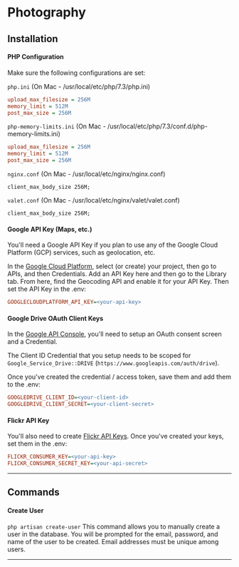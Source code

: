 # Photography

## Installation

#### PHP Configuration

Make sure the following configurations are set:

`php.ini` (On Mac - /usr/local/etc/php/7.3/php.ini)
```ini
upload_max_filesize = 256M
memory_limit = 512M
post_max_size = 256M
```

`php-memory-limits.ini` (On Mac - /usr/local/etc/php/7.3/conf.d/php-memory-limits.ini)
```ini
upload_max_filesize = 256M
memory_limit = 512M
post_max_size = 256M
```

`nginx.conf` (On Mac - /usr/local/etc/nginx/nginx.conf)
```apacheconfig
client_max_body_size 256M;
```

`valet.conf` (On Mac - /usr/local/etc/nginx/valet/valet.conf)
```apacheconfig
client_max_body_size 256M;
```

#### Google API Key (Maps, etc.)

You'll need a Google API Key if you plan to use any of the Google Cloud Platform (GCP) services, such as geolocation, etc.

In the [Google Cloud Platform](https://console.cloud.google.com/projectselector2/home/dashboard), select (or create) your project, then go to APIs, and then Credentials. Add an API Key here and then go to the Library tab. From here, find the Geocoding API and enable it for your API Key. Then set the API Key in the .env:
```ini
GOOGLECLOUDPLATFORM_API_KEY=<your-api-key>
```

#### Google Drive OAuth Client Keys

In the [Google API Console](https://console.developers.google.com/apis/dashboard), you'll need to setup an OAuth consent screen and a Credential.

The Client ID Credential that you setup needs to be scoped for `Google_Service_Drive::DRIVE` (`https://www.googleapis.com/auth/drive`).

Once you've created the credential / access token, save them and add them to the .env:
```ini
GOOGLEDRIVE_CLIENT_ID=<your-client-id>
GOOGLEDRIVE_CLIENT_SECRET=<your-client-secret>
```

#### Flickr API Key

You'll also need to create [Flickr API Keys](https://www.flickr.com/services/api/keys/). Once you've created your keys, set them in the .env:
```ini
FLICKR_CONSUMER_KEY=<your-api-key>
FLICKR_CONSUMER_SECRET_KEY=<your-api-secret>
```

---


## Commands

#### Create User
`php artisan create-user`
This command allows you to manually create a user in the database. You will be prompted for the email, password, and name of the user to be created. Email addresses must be unique among users.


---
